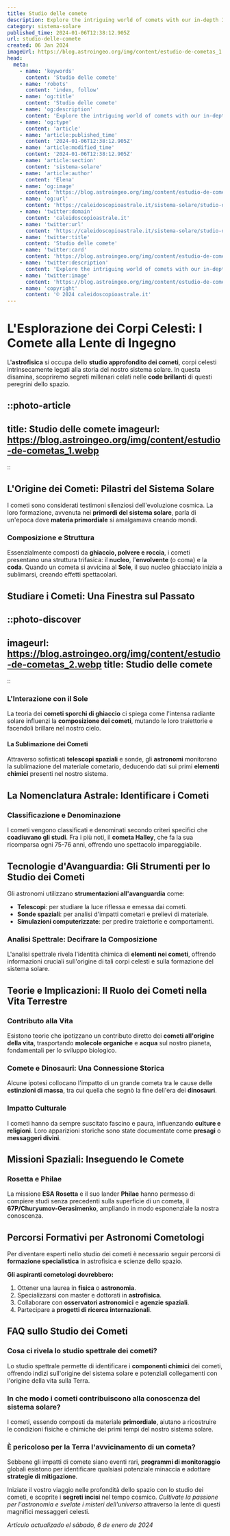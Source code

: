 ```yaml
---
title: Studio delle comete
description: Explore the intriguing world of comets with our in-depth Italian-focused guide. Unveil cosmic secrets and Italys contributions now!
category: sistema-solare
published_time: 2024-01-06T12:38:12.905Z
url: studio-delle-comete
created: 06 Jan 2024
imageUrl: https://blog.astroingeo.org/img/content/estudio-de-cometas_1.webp
head:
  meta:
    - name: 'keywords'
      content: 'Studio delle comete'
    - name: 'robots'
      content: 'index, follow'
    - name: 'og:title'
      content: 'Studio delle comete'
    - name: 'og:description'
      content: 'Explore the intriguing world of comets with our in-depth Italian-focused guide. Unveil cosmic secrets and Italys contributions now!'
    - name: 'og:type'
      content: 'article'
    - name: 'article:published_time'
      content: '2024-01-06T12:38:12.905Z'
    - name: 'article:modified_time'
      content: '2024-01-06T12:38:12.905Z'
    - name: 'article:section'
      content: 'sistema-solare'
    - name: 'article:author'
      content: 'Elena'
    - name: 'og:image'
      content: 'https://blog.astroingeo.org/img/content/estudio-de-cometas_1.webp'
    - name: 'og:url'
      content: 'https://caleidoscopioastrale.it/sistema-solare/studio-delle-comete'
    - name: 'twitter:domain'
      content: 'caleidoscopioastrale.it'
    - name: 'twitter:url'
      content: 'https://caleidoscopioastrale.it/sistema-solare/studio-delle-comete'
    - name: 'twitter:title'
      content: 'Studio delle comete'
    - name: 'twitter:card'
      content: 'https://blog.astroingeo.org/img/content/estudio-de-cometas_1.webp'
    - name: 'twitter:description'
      content: 'Explore the intriguing world of comets with our in-depth Italian-focused guide. Unveil cosmic secrets and Italys contributions now!'
    - name: 'twitter:image'
      content: 'https://blog.astroingeo.org/img/content/estudio-de-cometas_1.webp'
    - name: 'copyright'
      content: '© 2024 caleidoscopioastrale.it'
---
```

# L'Esplorazione dei Corpi Celesti: **I Comete** alla Lente di Ingegno

L'**astrofisica** si occupa dello **studio approfondito dei cometi**, corpi celesti intrinsecamente legati alla storia del nostro sistema solare. In questa disamina, scopriremo segreti millenari celati nelle **code brillanti** di questi peregrini dello spazio.

::photo-article
---
title: Studio delle comete
imageurl: https://blog.astroingeo.org/img/content/estudio-de-cometas_1.webp
---
::

## **L'Origine dei Cometi**: Pilastri del Sistema Solare

I cometi sono considerati testimoni silenziosi dell'evoluzione cosmica. La loro formazione, avvenuta nei **primordi del sistema solare**, parla di un'epoca dove **materia primordiale** si amalgamava creando mondi.

### **Composizione e Struttura**

Essenzialmente composti da **ghiaccio, polvere e roccia**, i cometi presentano una struttura trifasica: il **nucleo**, l'**envolvente** (o coma) e la **coda**. Quando un cometa si avvicina al **Sole**, il suo nucleo ghiacciato inizia a sublimarsi, creando effetti spettacolari.

## **Studiare i Cometi**: Una Finestra sul Passato

::photo-discover
---
imageurl: https://blog.astroingeo.org/img/content/estudio-de-cometas_2.webp
title: Studio delle comete
---
::

### L'Interazione con il **Sole**

La teoria dei **cometi sporchi di ghiaccio** ci spiega come l'intensa radiante solare influenzi la **composizione dei cometi**, mutando le loro traiettorie e facendoli brillare nel nostro cielo.

#### La **Sublimazione** dei Cometi

Attraverso sofisticati **telescopi spaziali** e sonde, gli **astronomi** monitorano la sublimazione del materiale cometario, deducendo dati sui primi **elementi chimici** presenti nel nostro sistema.

## **La Nomenclatura Astrale**: Identificare i Cometi

### Classificazione e Denominazione

I cometi vengono classificati e denominati secondo criteri specifici che **coadiuvano gli studi**. Fra i più noti, il **cometa Halley**, che fa la sua ricomparsa ogni 75-76 anni, offrendo uno spettacolo impareggiabile.

## **Tecnologie d'Avanguardia**: Gli Strumenti per lo Studio dei Cometi

Gli astronomi utilizzano **strumentazioni all'avanguardia** come:

- **Telescopi**: per studiare la luce riflessa e emessa dai cometi.
- **Sonde spaziali**: per analisi d'impatti cometari e prelievi di materiale.
- **Simulazioni computerizzate**: per predire traiettorie e comportamenti.

### **Analisi Spettrale**: Decifrare la Composizione

L'analisi spettrale rivela l'identità chimica di **elementi nei cometi**, offrendo informazioni cruciali sull'origine di tali corpi celesti e sulla formazione del sistema solare.

## **Teorie e Implicazioni**: Il Ruolo dei Cometi nella Vita Terrestre

### Contributo alla **Vita**

Esistono teorie che ipotizzano un contributo diretto dei **cometi all'origine della vita**, trasportando **molecole organiche** e **acqua** sul nostro pianeta, fondamentali per lo sviluppo biologico.

### **Comete e Dinosauri**: Una Connessione Storica

Alcune ipotesi collocano l'impatto di un grande cometa tra le cause delle **estinzioni di massa**, tra cui quella che segnò la fine dell'era dei **dinosauri**.

### Impatto Culturale

I cometi hanno da sempre suscitato fascino e paura, influenzando **culture e religioni**. Loro apparizioni storiche sono state documentate come **presagi** o **messaggeri divini**.

## **Missioni Spaziali**: Inseguendo le Comete

### **Rosetta e Philae**

La missione **ESA Rosetta** e il suo lander **Philae** hanno permesso di compiere studi senza precedenti sulla superficie di un cometa, il **67P/Churyumov-Gerasimenko**, ampliando in modo esponenziale la nostra conoscenza.

## Percorsi Formativi per **Astronomi Cometologi**

Per diventare esperti nello studio dei cometi è necessario seguir percorsi di **formazione specialistica** in astrofisica e scienze dello spazio.

**Gli aspiranti cometologi dovrebbero:**

1. Ottener una laurea in **fisica** o **astronomia**.
2. Specializzarsi con master e dottorati in **astrofisica**.
3. Collaborare con **osservatori astronomici** e **agenzie spaziali**.
4. Partecipare a **progetti di ricerca internazionali**.

## FAQ sullo **Studio dei Cometi**

### Cosa ci rivela lo studio spettrale dei cometi?

Lo studio spettrale permette di identificare i **componenti chimici** dei cometi, offrendo indizi sull'origine del sistema solare e potenziali collegamenti con l'origine della vita sulla Terra.

### In che modo i cometi contribuiscono alla conoscenza del sistema solare?

I cometi, essendo composti da materiale **primordiale**, aiutano a ricostruire le condizioni fisiche e chimiche dei primi tempi del nostro sistema solare.

### È pericoloso per la Terra l'avvicinamento di un cometa?

Sebbene gli impatti di comete siano eventi rari, **programmi di monitoraggio** globali esistono per identificare qualsiasi potenziale minaccia e adottare **strategie di mitigazione**.

Iniziate il vostro viaggio nelle profondità dello spazio con lo studio dei cometi, e scoprite i **segreti incisi** nel tempo cosmico. *Cultivate la passione per l'astronomia e svelate i misteri dell'universo* attraverso la lente di questi magnifici messaggeri celesti.

_Artículo actualizado el sábado, 6 de enero de 2024_